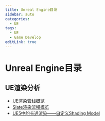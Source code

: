 ```yaml
---
title: Unreal Engine目录
sidebar: auto
categories:
  - UE
tags:
  - UE
  - Game Develop
editLink: true
---
```


# Unreal Engine目录

## UE渲染分析

- [UE渲染管线概览](RenderPipeline.md)
- [Slate渲染流程概览](SlateRender.md)
- [UE5中的卡通渲染——自定义Shading Model](CustomShadingModel.md)